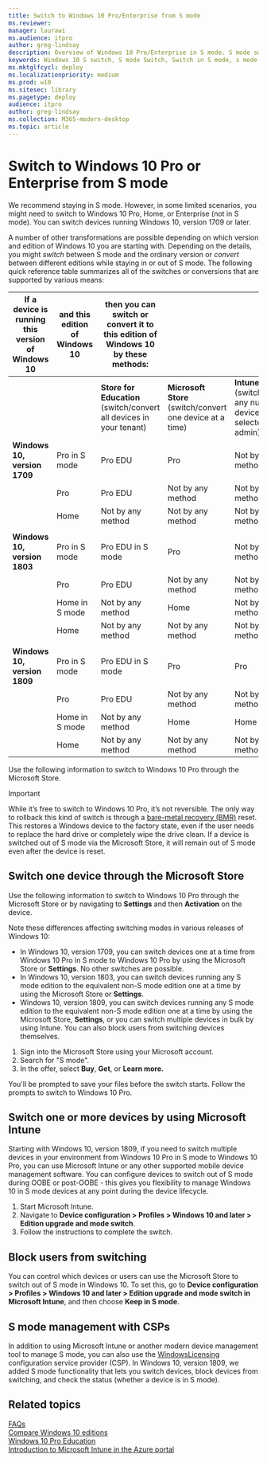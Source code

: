 ```yaml
---
title: Switch to Windows 10 Pro/Enterprise from S mode
ms.reviewer: 
manager: laurawi
ms.audience: itproauthor: greg-lindsay
description: Overview of Windows 10 Pro/Enterprise in S mode. S mode switch options are also outlined in this document. Switching out of S mode is optional.
keywords: Windows 10 S switch, S mode Switch, Switch in S mode, s mode switch, Windows 10 S, S-mode, system requirements, Overview, Windows 10 Pro in S mode, Windows 10 Pro in S mode
ms.mktglfcycl: deploy
ms.localizationpriority: medium
ms.prod: w10
ms.sitesec: library
ms.pagetype: deploy
audience: itproauthor: greg-lindsay
ms.collection: M365-modern-desktop
ms.topic: article
---
```


# Switch to Windows 10 Pro or Enterprise from S mode

We recommend staying in S mode. However, in some limited scenarios, you might need to switch to Windows 10 Pro, Home, or Enterprise (not in S mode). You can switch devices running Windows 10, version 1709 or later. 


A number of other transformations are possible depending on which version and edition of Windows 10 you are starting with. Depending on the details, you might *switch* between S mode and the ordinary version or *convert* between different editions while staying in or out of S mode. The following quick reference table summarizes all of the switches or conversions that are supported by various means:




| If a device is running this version of Windows 10 | and this edition of Windows 10       | then you can switch or convert it to this edition of Windows 10 by these methods: |                               |                                            |
|-------------|---------------------|-----------------------------------|-------------------------------|--------------------------------------------|
|             |                     | **Store for Education** (switch/convert all devices in your tenant)           | **Microsoft Store** (switch/convert one device at a time)          | **Intune** (switch/convert any number of devices selected by admin)                                |
| **Windows 10, version 1709**     | Pro in S mode | Pro EDU                           | Pro                           | Not by this method                                        |
|             | Pro                 | Pro EDU                           | Not by any method                | Not by any method                             |
|             | Home                | Not by any method                    | Not by any method                | Not by any method                             |
|             |                     |                                   |                               |                                            |
| **Windows 10, version 1803**     | Pro in S mode       | Pro EDU in S mode                 | Pro                           | Not by this method                                         |
|             | Pro                 | Pro EDU                           | Not by any method                | Not by any method                             |
|             | Home in S mode      | Not by any method                    | Home                          | Not by this method                                         |
|             | Home                | Not by any method                    | Not by any method                | Not by any method                             |
|             |                     |                                   |                               |                                            |
| **Windows 10, version 1809**     | Pro in S mode       | Pro EDU in S mode                 | Pro                           | Pro                                        |
|             | Pro                 | Pro EDU                           | Not by any method                | Not by any method                             |
|             | Home in S mode      | Not by any method                    | Home                          | Home                                       |
|             | Home                | Not by any method                    | Not by any method                | Not by any method                             |


Use the following information to switch to Windows 10 Pro through the Microsoft Store.
> [!IMPORTANT]
> While it’s free to switch to Windows 10 Pro, it’s not reversible. The only way to rollback this kind of switch is through a [bare-metal recovery (BMR)](https://docs.microsoft.com/windows-hardware/manufacture/desktop/create-media-to-run-push-button-reset-features-s14) reset. This restores a Windows device to the factory state, even if the user needs to replace the hard drive or completely wipe the drive clean. If a device is switched out of S mode via the Microsoft Store, it will remain out of S mode even after the device is reset.

## Switch one device through the Microsoft Store
Use the following information to switch to Windows 10 Pro through the Microsoft Store or by navigating to **Settings** and then **Activation** on the device.

Note these differences affecting switching modes in various releases of Windows 10:

- In Windows 10, version 1709, you can switch devices one at a time from Windows 10 Pro in S mode to Windows 10 Pro by using the Microsoft Store or **Settings**. No other switches are possible.
- In Windows 10, version 1803, you can switch devices running any S mode edition to the equivalent non-S mode edition one at a time by using the Microsoft Store or **Settings**.
-  Windows 10, version 1809, you can switch devices running any S mode edition to the equivalent non-S mode edition one at a time by using the Microsoft Store, **Settings**, or you can switch multiple devices in bulk by using Intune. You can also block users from switching devices themselves.


1. Sign into the Microsoft Store using your Microsoft account. 
2. Search for "S mode".
3. In the offer, select **Buy**, **Get**, or **Learn more.**

You'll be prompted to save your files before the switch starts. Follow the prompts to switch to Windows 10 Pro.

## Switch one or more devices by using Microsoft Intune

Starting with Windows 10, version 1809, if you need to switch multiple devices in your environment from Windows 10 Pro in S mode to Windows 10 Pro, you can use Microsoft Intune or any other supported mobile device management software. You can configure devices to switch out of S mode during OOBE or post-OOBE - this gives you flexibility to manage Windows 10 in S mode devices at any point during the device lifecycle.

1. Start Microsoft Intune.
2. Navigate to **Device configuration > Profiles > Windows 10 and later > Edition upgrade and mode switch**.
3. Follow the instructions to complete the switch.


## Block users from switching

You can control which devices or users can use the Microsoft Store to switch out of S mode in Windows 10.
To set this, go to **Device configuration > Profiles > Windows 10 and later > Edition upgrade and mode switch in Microsoft Intune**, and then choose **Keep in S mode**.

## S mode management with CSPs

In addition to using Microsoft Intune or another modern device management tool to manage S mode, you can also use the [WindowsLicensing](https://docs.microsoft.com/windows/client-management/mdm/windowslicensing-csp) configuration service provider (CSP). In Windows 10, version 1809, we added S mode functionality that lets you switch devices, block devices from switching, and check the status (whether a device is in S mode).


## Related topics

[FAQs](https://support.microsoft.com/help/4020089/windows-10-in-s-mode-faq)<br>
[Compare Windows 10 editions](https://www.microsoft.com/WindowsForBusiness/Compare)<BR>
[Windows 10 Pro Education](https://docs.microsoft.com/education/windows/test-windows10s-for-edu)<BR>
[Introduction to Microsoft Intune in the Azure portal](https://docs.microsoft.com/intune/what-is-intune)
